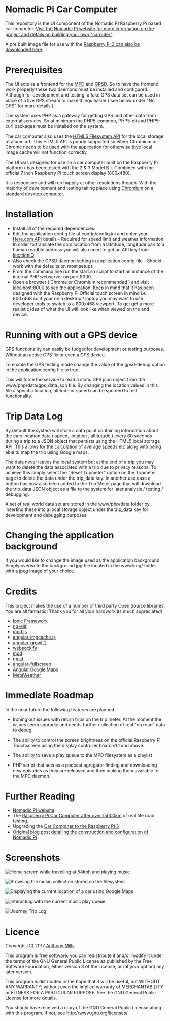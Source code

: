 # Nomadic Pi Car Computer 

This repository is the UI component of the Nomadic PI Raspberry Pi based car computer. [Visit the Nomadic Pi website for more information on the project and details on building your own "carputer"](https://www.nomadicpi.com/).

A pre built image file for use with the [Raspberry Pi 3 can also be downloaded here](https://www.nomadicpi.com/download.php).

# Prerequisites
The UI acts as a frontend for the [MPD](http://www.musicpd.org/) and [GPSD](http://www.catb.org/gpsd/). So to have the frontend work properly these two daemons must be installed and configured. Although for development and testing, a fake GPS data set can be used in place of a live GPS stream to make things easier ( see below under "No GPS" for more details ). 

The system uses PHP as a gateway for getting GPS and other data from external services. So at minimum the PHP5-common, PHP5-cli and PHP5-curl packages must be installed on the system. 

The car computer also uses the [HTML5 Filesystem API](http://www.html5rocks.com/en/tutorials/file/filesystem/) for the local storage of album art. This HTML5 API is poorly supported so either Chromium or Chrome needs to be used with the application for otherwise thye local image cache will not function correctly.

The UI was designed for use on a car computer built on the Raspberry Pi platform ( has been tested with the 2 & 3 Model B ). Combined with the official 7 inch Raspberry Pi touch screen display (800x480). 

It is responsive and will run happily at other resolutions though. With the majority of development and testing taking place using [Chromium](https://www.chromium.org/Home) on a standard desktop computer.

# Installation

* Install all of the required dependencies.
* Edit the application config file at config/config.ini and enter your [Here.com API](https://developer.here.com/plans/api/consumer-mapping) details - Required for speed limit and weather information. In order to translate the cars location from a latititude, longitude pair to a human readble address you will also need to get an API key from [locationIQ](http://locationiq.org/).
* Also check the GPSD daemon setting in application config file - Should work with the defaults on most setups
* From the command line run the start.sh script to start an instance of the internal PHP webserver on port 8000.
* Open a browser ( Chrome or Chromium recommended ) and visit localhost:8000 to see the application. Keep in mind that it has been designed with the Raspberry Pi Official touch screen in mind i.e 800x468 so if your on a desktop / laptop you may want to use developer tools to switch to a 800x468 viewport. To get get a more realistic idea of what the UI will look like when viewed on the end device.

# Running with out a GPS device

GPS functionality can easily be fudgedfor development or testing purposes. Without an active GPS fix or even a GPS device. 

To enable the GPS testing mode change the value of the gpsd-debug option in the application config file to true. 

This will force the service to read a static GPS json object from the www/php/data/gps_data.json file. By changing the location values in this file a specific location, altitude or speed can be spoofed to test functionality.

# Trip Data Log

By default the system will store a data point containing information about the cars location data ( speed, location , altitutude ) every 60 seconds during a trip to a JSON object that persists using the HTML5 local storage API. This allows for the calculation of average speeds etc along with being able to map the trip using Google maps.

The data never leaves the local system but at the end of a trip you may want to delete the data associated with a trip due to privacy reasons. To achieve this simply select the "Reset Tripmeter" option on the Tripmeter page to delete the data under the trip_data key. In another use case a button has now also been added to the Trip Meter page that will download the trip_data JSON object as a file to the system for later analysis / testing / debugging.

A set of real world data set are stored in the www/php/data folder by inserting these into a local storage object under the trip_data key for development and debugging purposes.

# Changing the application background

If you would like to change the image used as the application background. Simply overwrite the background.jpg file located in the www/img/ folder with a jpeg image of your choice.

# Credits

This project makes the use of a number of third party Open Source libraries. You are all fantastic! Thank you for all your hardwork its much appreciated!

* [Ionic Framework](https://github.com/driftyco/ionic)
* [ng-elif](https://github.com/zachsnow/ng-elif)
* [mpd.js](https://github.com/bobboau/MPD.js)
* [angular-imgcache.js](https://github.com/jBenes/angular-imgcache.js)
* [angular-growl-2](https://github.com/JanStevens/angular-growl-2)
* [websockify](https://github.com/kanaka/websockify)
* [mpd](http://www.musicpd.org/)
* [gpsd](http://www.catb.org/gpsd/)
* [angular-fullscreen](https://github.com/fabiobiondi/angular-fullscreen)
* [Angular Google Maps](https://github.com/angular-ui/angular-google-maps)
* [MetaWeather](https://www.metaweather.com/)

# Immediate Roadmap

In the near future the following features are planned:

* Ironing out issues with return trips on the trip meter. At the moment the issues seem sporadic and needs further collection of real "on road" data to debug.

* The ability to control the screen brightness on the official Raspberry Pi Touchscreen using the display controller board v1.1 and above.

* The ability to save a play queue to the MPD filesystem as a playlist

* PHP script that acts as a podcast agregator finding and downloading new episodes as they are released and then making them available to the MPD daemon.

# Further Reading

* [Nomadic Pi website](https://www.nomadicpi.com)
* The [Raspberry Pi Car Computer after over 15000km](https://www.development-cycle.com/2017/04/raspberrypi-car-computer-15000km-later/) of real life road testing.
* Upgrading the [Car Computer to the Raspberry Pi 3](https://www.development-cycle.com/2016/03/car-computer-raspberry-pi-3-upgrade/)
* [Original blog post detailing the construction and configuration of Nomadic Pi](https://www.development-cycle.com/2016/02/07/building-a-raspberry-pi-car-computer/)


# Screenshots

![Home screen while travelling at 54kph and playing music](/screenshots/home_screen_playing.png?raw=true "Home Screen")

![Browsing the music collection stored on the filesystem](/screenshots/music_files.png?raw=true "Music Files")

![Displaying the current location of a car using Google Maps](/screenshots/car_location.png?raw=true "Car location")

![Interacting with the current music play queue](/screenshots/play_queue.png?raw=true "Play Queue")

![Journey Trip Log](/screenshots/trip_log.png?raw=true "Trip Log")

# Licence

Copyright (C) 2017 [Anthony Mills](http://www.anthony-mills.com)

This program is free software: you can redistribute it and/or modify
it under the terms of the GNU General Public License as published by
the Free Software Foundation, either version 3 of the License, or
(at your option) any later version.

This program is distributed in the hope that it will be useful,
but WITHOUT ANY WARRANTY; without even the implied warranty of
MERCHANTABILITY or FITNESS FOR A PARTICULAR PURPOSE.  See the
GNU General Public License for more details.

You should have received a copy of the GNU General Public License
along with this program.  If not, see <http://www.gnu.org/licenses/>.